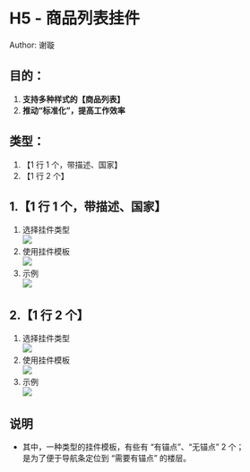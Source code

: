 # H5 - 商品列表挂件

Author: 谢璇

## 目的：
1. **支持多种样式的【商品列表】**
2. **推动“标准化”，提高工作效率**

## 类型：
1. 【1 行 1 个，带描述、国家】
2. 【1 行 2 个】

## 1.【1 行 1 个，带描述、国家】
1. 选择挂件类型
    <br />
    ![](http://img0.bbgstatic.com/152348d6dfc_bc_c02f5fde677efba695e2a9047cafbc3d_205x25.png)
2. 使用挂件模板
    <br />
    ![](http://img1.bbgstatic.com/152348ddd47_bc_fe7c39e4f8e5cd758b874e757a6334cb_193x245.png)
3. 示例
    <br />
    ![](http://img2.bbgstatic.com/15234acc819_bc_830f090732bcd8904a1450d6c1bb074a_322x499.png)

## 2.【1 行 2 个】
1. 选择挂件类型
    <br />
    ![](http://img4.bbgstatic.com/1523491ac69_bc_a65b07d8508397303bc5d33de3c50cf8_153x23.png)
2. 使用挂件模板
    <br />
    ![](http://img1.bbgstatic.com/15234a44bfb_bc_a2d7cc62b64eb998d76d1fe5de895906_214x239.png)
3. 示例
    <br />
    ![](http://img2.bbgstatic.com/15234b0879d_bc_b7c1266394a454cc205475b314c428cc_370x464.png)

## 说明
* 其中，一种类型的挂件模板，有些有 “有锚点”、“无锚点” 2 个；
    <br />
    是为了便于导航条定位到 “需要有锚点” 的楼层。
